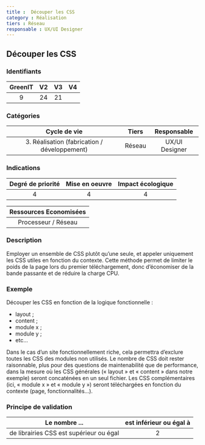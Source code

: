 ```yaml
---
title :  Découper les CSS
category : Réalisation
tiers : Réseau
responsable : UX/UI Designer
---
```


## Découper les CSS

### Identifiants

| GreenIT |  V2  |  V3  |  V4  |
|:-------:|:----:|:----:|:----:|
|   9   | 24  | 21  |      |

### Catégories

| Cycle de vie |  Tiers  |  Responsable  |
|:---------:|:----:|:----:|
| 3. Réalisation (fabrication / développement) | Réseau | UX/UI Designer |

### Indications

| Degré de priorité |      Mise en oeuvre       |  Impact écologique    |
|:-------------------:|:-------------------------:|:---------------------:|
| 4 | 4 | 4 |

|Ressources Economisées                                      |
|:----------------------------------------------------------:|
|  Processeur / Réseau  |

### Description

Employer un ensemble de CSS plutôt qu’une seule, et appeler uniquement les CSS utiles en fonction du contexte. 
Cette méthode permet de limiter le poids de la page lors du premier téléchargement, donc d’économiser de la bande passante 
et de réduire la charge CPU.

### Exemple

Découper les CSS en fonction de la logique fonctionnelle :
 - layout ;
 - content ;
 - module x ;
 - module y ;
 - etc...

Dans le cas d’un site fonctionnellement riche, cela permettra d’exclure toutes les CSS des modules non utilisés. 
Le nombre de CSS doit rester raisonnable, plus pour des questions de maintenabilité que de performance, 
dans la mesure où les CSS générales (« layout » et « content » dans notre exemple) seront concaténées en un seul fichier. 
Les CSS complémentaires (ici, « module x » et « module y ») seront téléchargées en fonction du contexte (page, fonctionnalités...).


### Principe de validation

| Le nombre ...     | est inférieur ou égal à   |  
|-------------------|:-------------------------:|
| de librairies CSS est supérieur ou égal  | 2  |
